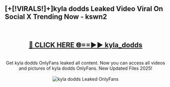 <h2>[+[!VIRALS!]+]kyla dodds Leaked Video Viral On Social X Trending Now - kswn2</h2>
<br>
<div align="center">
<h2><a href="https://libra.edu.pl?kyla_dodds" rel="nofollow">🔴 CLICK HERE 🌐==►► kyla_dodds</a></h2>
<br>
Get kyla dodds OnlyFans leaked all content. Now you can access all videos and pictures of kyla dodds OnlyFans. New Updated Files 2025!
<br>
<br>
<a href="https://libra.edu.pl?kyla_dodds" rel="nofollow" data-target="animated-image.originalLink"><img src="https://i.ibb.co.com/WyWwxjT/player-gif2.gif" alt="kyla dodds Leaked OnlyFans" style="max-width: 100%; display: inline-block;" data-target="animated-image.originalImage"></a>
</div>
<br>